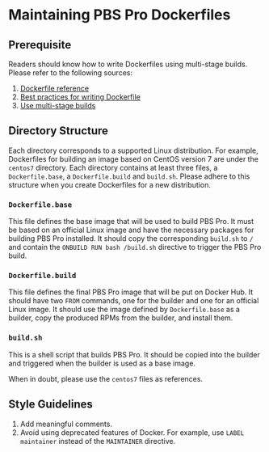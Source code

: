 # Maintaining PBS Pro Dockerfiles

## Prerequisite
Readers should know how to write Dockerfiles using multi-stage builds. Please refer to the following sources:
1. [Dockerfile reference](https://docs.docker.com/engine/reference/builder/)
2. [Best practices for writing Dockerfile](https://docs.docker.com/engine/userguide/eng-image/dockerfile_best-practices/)
3. [Use multi-stage builds](https://docs.docker.com/engine/userguide/eng-image/multistage-build/)

## Directory Structure
Each directory corresponds to a supported Linux distribution. For example, Dockerfiles for building an image based on CentOS version 7 are under the `centos7` directory. Each directory contains at least three files, a `Dockerfile.base`, a `Dockerfile.build` and `build.sh`. Please adhere to this structure when you create Dockerfiles for a new distribution.

### `Dockerfile.base`
This file defines the base image that will be used to build PBS Pro. It must be based on an official Linux image and have the necessary packages for building PBS Pro installed. It should copy the corresponding `build.sh` to `/` and contain the `ONBUILD RUN bash /build.sh` directive to trigger the PBS Pro build.

### `Dockerfile.build`
This file defines the final PBS Pro image that will be put on Docker Hub. It should have two `FROM` commands, one for the builder and one for an official Linux image. It should use the image defined by `Dockerfile.base` as a builder, copy the produced RPMs from the builder, and install them.

### `build.sh`
This is a shell script that builds PBS Pro. It should be copied into the builder and triggered when the builder is used as a base image.

When in doubt, please use the `centos7` files as references.

## Style Guidelines
1. Add meaningful comments.
2. Avoid using deprecated features of Docker. For example, use `LABEL maintainer` instead of the `MAINTAINER` directive.
